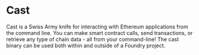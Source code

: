 # Cast

Cast is a Swiss Army knife for interacting with Ethereum applications from the command line.
You can make smart contract calls, send transactions, or retrieve any type of chain data - all from your command-line!
The cast binary can be used both within and outside of a Foundry project.

